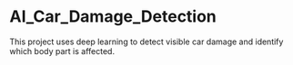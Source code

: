 # AI_Car_Damage_Detection
This project uses deep learning to detect visible car damage and identify which body part is affected.
